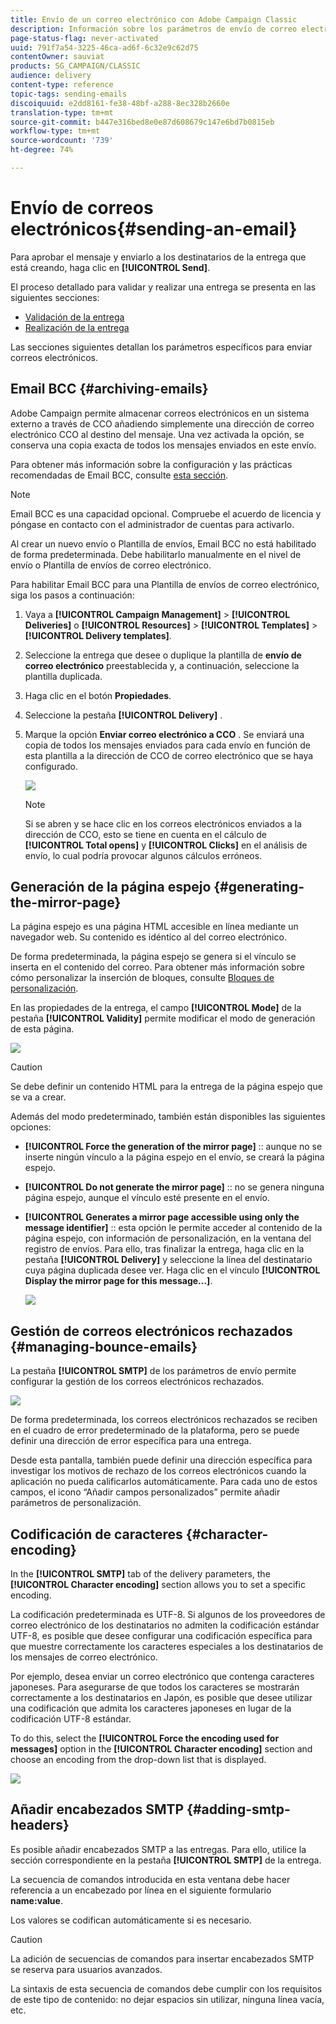 ```yaml
---
title: Envío de un correo electrónico con Adobe Campaign Classic
description: Información sobre los parámetros de envío de correo electrónico
page-status-flag: never-activated
uuid: 791f7a54-3225-46ca-ad6f-6c32e9c62d75
contentOwner: sauviat
products: SG_CAMPAIGN/CLASSIC
audience: delivery
content-type: reference
topic-tags: sending-emails
discoiquuid: e2dd8161-fe38-48bf-a288-8ec328b2660e
translation-type: tm+mt
source-git-commit: b447e316bed8e0e87d608679c147e6bd7b0815eb
workflow-type: tm+mt
source-wordcount: '739'
ht-degree: 74%

---
```



# Envío de correos electrónicos{#sending-an-email}

Para aprobar el mensaje y enviarlo a los destinatarios de la entrega que está creando, haga clic en **[!UICONTROL Send]**.

El proceso detallado para validar y realizar una entrega se presenta en las siguientes secciones:

* [Validación de la entrega](../../delivery/using/steps-validating-the-delivery.md)
* [Realización de la entrega](../../delivery/using/steps-sending-the-delivery.md)

Las secciones siguientes detallan los parámetros específicos para enviar correos electrónicos.

## Email BCC {#archiving-emails}

Adobe Campaign permite almacenar correos electrónicos en un sistema externo a través de CCO añadiendo simplemente una dirección de correo electrónico CCO al destino del mensaje. Una vez activada la opción, se conserva una copia exacta de todos los mensajes enviados en este envío.

Para obtener más información sobre la configuración y las prácticas recomendadas de Email BCC, consulte [esta sección](../../installation/using/email-archiving.md).

>[!NOTE]
>
>Email BCC es una capacidad opcional. Compruebe el acuerdo de licencia y póngase en contacto con el administrador de cuentas para activarlo.

Al crear un nuevo envío o Plantilla de envíos, Email BCC no está habilitado de forma predeterminada. Debe habilitarlo manualmente en el nivel de envío o Plantilla de envíos de correo electrónico.

Para habilitar Email BCC para una Plantilla de envíos de correo electrónico, siga los pasos a continuación:

1. Vaya a **[!UICONTROL Campaign Management]** > **[!UICONTROL Deliveries]** o **[!UICONTROL Resources]** > **[!UICONTROL Templates]** > **[!UICONTROL Delivery templates]**.
1. Seleccione la entrega que desee o duplique la plantilla de **envío de correo electrónico** preestablecida y, a continuación, seleccione la plantilla duplicada.
1. Haga clic en el botón **Propiedades**.
1. Seleccione la pestaña **[!UICONTROL Delivery]** .
1. Marque la opción **Enviar correo electrónico a CCO** . Se enviará una copia de todos los mensajes enviados para cada envío en función de esta plantilla a la dirección de CCO de correo electrónico que se haya configurado.

   ![](assets/s_ncs_user_wizard_archiving.png)

   >[!NOTE]
   >
   >Si se abren y se hace clic en los correos electrónicos enviados a la dirección de CCO, esto se tiene en cuenta en el cálculo de **[!UICONTROL Total opens]** y **[!UICONTROL Clicks]** en el análisis de envío, lo cual podría provocar algunos cálculos erróneos.

## Generación de la página espejo {#generating-the-mirror-page}

La página espejo es una página HTML accesible en línea mediante un navegador web. Su contenido es idéntico al del correo electrónico.

De forma predeterminada, la página espejo se genera si el vínculo se inserta en el contenido del correo. Para obtener más información sobre cómo personalizar la inserción de bloques, consulte [Bloques de personalización](../../delivery/using/personalization-blocks.md).

En las propiedades de la entrega, el campo **[!UICONTROL Mode]** de la pestaña **[!UICONTROL Validity]** permite modificar el modo de generación de esta página.

![](assets/s_ncs_user_wizard_miror_page_mode.png)

>[!CAUTION]
>
>Se debe definir un contenido HTML para la entrega de la página espejo que se va a crear.

Además del modo predeterminado, también están disponibles las siguientes opciones:

* **[!UICONTROL Force the generation of the mirror page]** :: aunque no se inserte ningún vínculo a la página espejo en el envío, se creará la página espejo.
* **[!UICONTROL Do not generate the mirror page]** :: no se genera ninguna página espejo, aunque el vínculo esté presente en el envío.
* **[!UICONTROL Generates a mirror page accessible using only the message identifier]** :: esta opción le permite acceder al contenido de la página espejo, con información de personalización, en la ventana del registro de envíos. Para ello, tras finalizar la entrega, haga clic en la pestaña **[!UICONTROL Delivery]** y seleccione la línea del destinatario cuya página duplicada desee ver. Haga clic en el vínculo **[!UICONTROL Display the mirror page for this message...]**.

   ![](assets/s_ncs_user_wizard_miror_page_link.png)

## Gestión de correos electrónicos rechazados {#managing-bounce-emails}

La pestaña **[!UICONTROL SMTP]** de los parámetros de envío permite configurar la gestión de los correos electrónicos rechazados.

![](assets/s_ncs_user_email_del_properties_smtp_tab.png)

De forma predeterminada, los correos electrónicos rechazados se reciben en el cuadro de error predeterminado de la plataforma, pero se puede definir una dirección de error específica para una entrega.

Desde esta pantalla, también puede definir una dirección específica para investigar los motivos de rechazo de los correos electrónicos cuando la aplicación no pueda calificarlos automáticamente. Para cada uno de estos campos, el icono “Añadir campos personalizados” permite añadir parámetros de personalización.

## Codificación de caracteres {#character-encoding}

In the **[!UICONTROL SMTP]** tab of the delivery parameters, the **[!UICONTROL Character encoding]** section allows you to set a specific encoding.

La codificación predeterminada es UTF-8. Si algunos de los proveedores de correo electrónico de los destinatarios no admiten la codificación estándar UTF-8, es posible que desee configurar una codificación específica para que muestre correctamente los caracteres especiales a los destinatarios de los mensajes de correo electrónico.

Por ejemplo, desea enviar un correo electrónico que contenga caracteres japoneses. Para asegurarse de que todos los caracteres se mostrarán correctamente a los destinatarios en Japón, es posible que desee utilizar una codificación que admita los caracteres japoneses en lugar de la codificación UTF-8 estándar.

To do this, select the **[!UICONTROL Force the encoding used for messages]** option in the **[!UICONTROL Character encoding]** section and choose an encoding from the drop-down list that is displayed.

![](assets/s_ncs_user_email_del_properties_smtp_tab_encoding.png)

## Añadir encabezados SMTP {#adding-smtp-headers}

Es posible añadir encabezados SMTP a las entregas. Para ello, utilice la sección correspondiente en la pestaña **[!UICONTROL SMTP]** de la entrega.

La secuencia de comandos introducida en esta ventana debe hacer referencia a un encabezado por línea en el siguiente formulario **name:value**.

Los valores se codifican automáticamente si es necesario.

>[!CAUTION]
>
>La adición de secuencias de comandos para insertar encabezados SMTP se reserva para usuarios avanzados.
>
>La sintaxis de esta secuencia de comandos debe cumplir con los requisitos de este tipo de contenido: no dejar espacios sin utilizar, ninguna línea vacía, etc.
